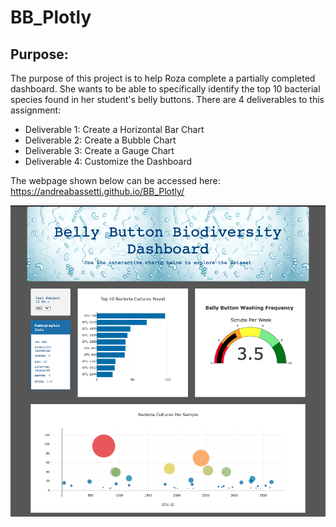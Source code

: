 # BB_Plotly

## Purpose: 

The purpose of this project is to help Roza complete a partially completed dashboard. She wants to be able to specifically identify the top 10 bacterial species found in her student's belly buttons. There are 4 deliverables to this assignment: 
- Deliverable 1: Create a Horizontal Bar Chart
- Deliverable 2: Create a Bubble Chart
- Deliverable 3: Create a Gauge Chart
- Deliverable 4: Customize the Dashboard

The webpage shown below can be accessed here: https://andreabassetti.github.io/BB_Plotly/

![webpage.png](https://github.com/andreabassetti/BB_Plotly/blob/main/Module%20Practice/webpage.png)
